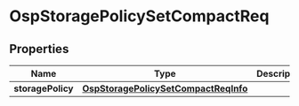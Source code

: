 # OspStoragePolicySetCompactReq

## Properties
Name | Type | Description | Notes
------------ | ------------- | ------------- | -------------
**storagePolicy** | [**OspStoragePolicySetCompactReqInfo**](OspStoragePolicySetCompactReqInfo.md) |  |  [optional]
